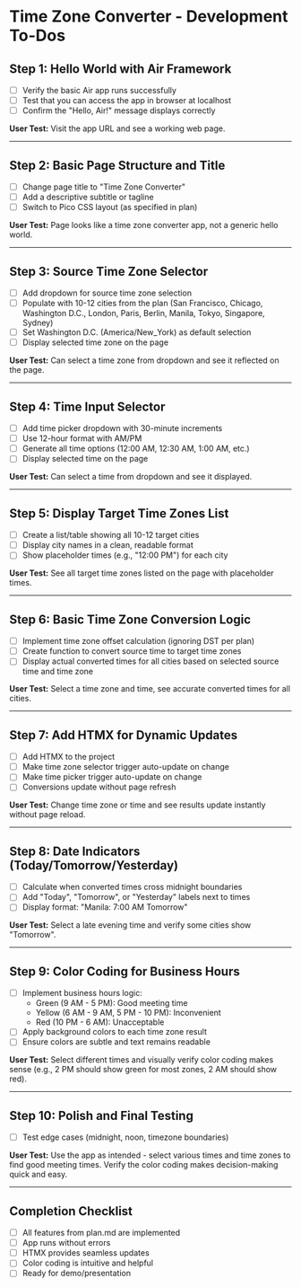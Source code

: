 # Time Zone Converter - Development To-Dos

## Step 1: Hello World with Air Framework
- [ ] Verify the basic Air app runs successfully
- [ ] Test that you can access the app in browser at localhost
- [ ] Confirm the "Hello, Air!" message displays correctly

**User Test:** Visit the app URL and see a working web page.

---

## Step 2: Basic Page Structure and Title
- [ ] Change page title to "Time Zone Converter"
- [ ] Add a descriptive subtitle or tagline
- [ ] Switch to Pico CSS layout (as specified in plan)

**User Test:** Page looks like a time zone converter app, not a generic hello world.

---

## Step 3: Source Time Zone Selector
- [ ] Add dropdown for source time zone selection
- [ ] Populate with 10-12 cities from the plan (San Francisco, Chicago, Washington D.C., London, Paris, Berlin, Manila, Tokyo, Singapore, Sydney)
- [ ] Set Washington D.C. (America/New_York) as default selection
- [ ] Display selected time zone on the page

**User Test:** Can select a time zone from dropdown and see it reflected on the page.

---

## Step 4: Time Input Selector
- [ ] Add time picker dropdown with 30-minute increments
- [ ] Use 12-hour format with AM/PM
- [ ] Generate all time options (12:00 AM, 12:30 AM, 1:00 AM, etc.)
- [ ] Display selected time on the page

**User Test:** Can select a time from dropdown and see it displayed.

---

## Step 5: Display Target Time Zones List
- [ ] Create a list/table showing all 10-12 target cities
- [ ] Display city names in a clean, readable format
- [ ] Show placeholder times (e.g., "12:00 PM") for each city

**User Test:** See all target time zones listed on the page with placeholder times.

---

## Step 6: Basic Time Zone Conversion Logic
- [ ] Implement time zone offset calculation (ignoring DST per plan)
- [ ] Create function to convert source time to target time zones
- [ ] Display actual converted times for all cities based on selected source time and time zone

**User Test:** Select a time zone and time, see accurate converted times for all cities.

---

## Step 7: Add HTMX for Dynamic Updates
- [ ] Add HTMX to the project
- [ ] Make time zone selector trigger auto-update on change
- [ ] Make time picker trigger auto-update on change
- [ ] Conversions update without page refresh

**User Test:** Change time zone or time and see results update instantly without page reload.

---

## Step 8: Date Indicators (Today/Tomorrow/Yesterday)
- [ ] Calculate when converted times cross midnight boundaries
- [ ] Add "Today", "Tomorrow", or "Yesterday" labels next to times
- [ ] Display format: "Manila: 7:00 AM Tomorrow"

**User Test:** Select a late evening time and verify some cities show "Tomorrow".

---

## Step 9: Color Coding for Business Hours
- [ ] Implement business hours logic:
  - Green (9 AM - 5 PM): Good meeting time
  - Yellow (6 AM - 9 AM, 5 PM - 10 PM): Inconvenient
  - Red (10 PM - 6 AM): Unacceptable
- [ ] Apply background colors to each time zone result
- [ ] Ensure colors are subtle and text remains readable

**User Test:** Select different times and visually verify color coding makes sense (e.g., 2 PM should show green for most zones, 2 AM should show red).

---

## Step 10: Polish and Final Testing
- [ ] Test edge cases (midnight, noon, timezone boundaries)

**User Test:** Use the app as intended - select various times and time zones to find good meeting times. Verify the color coding makes decision-making quick and easy.

---

## Completion Checklist
- [ ] All features from plan.md are implemented
- [ ] App runs without errors
- [ ] HTMX provides seamless updates
- [ ] Color coding is intuitive and helpful
- [ ] Ready for demo/presentation
